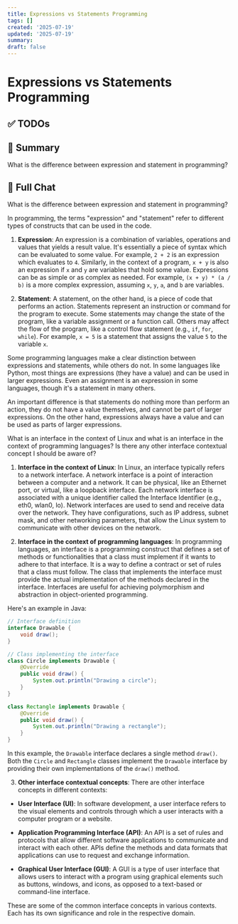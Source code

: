 ```yaml
---
title: Expressions vs Statements Programming
tags: []
created: '2025-07-19'
updated: '2025-07-19'
summary:
draft: false
---
```


# Expressions vs Statements Programming

## ✅ TODOs


## 📌 Summary
What is the difference between expression and statement in programming?

## 🧠 Full Chat


What is the difference between expression and statement in programming?

In programming, the terms "expression" and "statement" refer to different types of constructs that can be used in the code.

1. **Expression**: An expression is a combination of variables, operations and values that yields a result value. It's essentially a piece of syntax which can be evaluated to some value. For example, `2 + 2` is an expression which evaluates to `4`. Similarly, in the context of a program, `x + y` is also an expression if `x` and `y` are variables that hold some value. Expressions can be as simple or as complex as needed. For example, `(x + y) * (a / b)` is a more complex expression, assuming `x`, `y`, `a`, and `b` are variables.

2. **Statement**: A statement, on the other hand, is a piece of code that performs an action. Statements represent an instruction or command for the program to execute. Some statements may change the state of the program, like a variable assignment or a function call. Others may affect the flow of the program, like a control flow statement (e.g., `if`, `for`, `while`). For example, `x = 5` is a statement that assigns the value `5` to the variable `x`. 

Some programming languages make a clear distinction between expressions and statements, while others do not. In some languages like Python, most things are expressions (they have a value) and can be used in larger expressions. Even an assignment is an expression in some languages, though it's a statement in many others.

An important difference is that statements do nothing more than perform an action, they do not have a value themselves, and cannot be part of larger expressions. On the other hand, expressions always have a value and can be used as parts of larger expressions.

What is an interface in the context of Linux and what is an interface in the context of programming languages? Is there any other interface contextual concept I should be aware of?

1. **Interface in the context of Linux**:
In Linux, an interface typically refers to a network interface. A network interface is a point of interaction between a computer and a network. It can be physical, like an Ethernet port, or virtual, like a loopback interface. Each network interface is associated with a unique identifier called the Interface Identifier (e.g., eth0, wlan0, lo). Network interfaces are used to send and receive data over the network. They have configurations, such as IP address, subnet mask, and other networking parameters, that allow the Linux system to communicate with other devices on the network.

2. **Interface in the context of programming languages**:
In programming languages, an interface is a programming construct that defines a set of methods or functionalities that a class must implement if it wants to adhere to that interface. It is a way to define a contract or set of rules that a class must follow. The class that implements the interface must provide the actual implementation of the methods declared in the interface. Interfaces are useful for achieving polymorphism and abstraction in object-oriented programming.

Here's an example in Java:

```java
// Interface definition
interface Drawable {
    void draw();
}

// Class implementing the interface
class Circle implements Drawable {
    @Override
    public void draw() {
        System.out.println("Drawing a circle");
    }
}

class Rectangle implements Drawable {
    @Override
    public void draw() {
        System.out.println("Drawing a rectangle");
    }
}
```

In this example, the `Drawable` interface declares a single method `draw()`. Both the `Circle` and `Rectangle` classes implement the `Drawable` interface by providing their own implementations of the `draw()` method.

3. **Other interface contextual concepts**:
There are other interface concepts in different contexts:

- **User Interface (UI)**: In software development, a user interface refers to the visual elements and controls through which a user interacts with a computer program or a website.

- **Application Programming Interface (API)**: An API is a set of rules and protocols that allow different software applications to communicate and interact with each other. APIs define the methods and data formats that applications can use to request and exchange information.

- **Graphical User Interface (GUI)**: A GUI is a type of user interface that allows users to interact with a program using graphical elements such as buttons, windows, and icons, as opposed to a text-based or command-line interface.

These are some of the common interface concepts in various contexts. Each has its own significance and role in the respective domain.